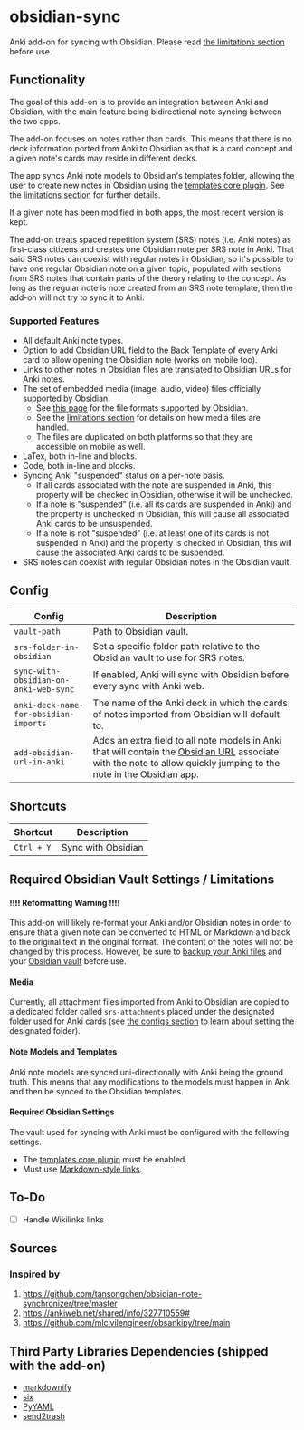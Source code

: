 # obsidian-sync

Anki add-on for syncing with Obsidian. Please read [the limitations section](#required-obsidian-vault-settings--limitations)
before use.

## Functionality

The goal of this add-on is to provide an integration between Anki and Obsidian, with
the main feature being bidirectional note syncing between the two apps.

The add-on focuses on notes rather than cards. This means that there is no deck
information ported from Anki to Obsidian as that is a card concept and a given note's
cards may reside in different decks.

The app syncs Anki note models to Obsidian's templates folder, allowing the user to
create new notes in Obsidian using the [templates core plugin](https://help.obsidian.md/Plugins/Templates). See the
[limitations section](#note-models-and-templates) for further details.

If a given note has been modified in both apps, the most recent version is kept.

The add-on treats spaced repetition system (SRS) notes (i.e. Anki notes) as first-class
citizens and creates one Obsidian note per SRS note in Anki. That said SRS notes can
coexist with regular notes in Obsidian, so it's possible to have one regular Obsidian
note on a given topic, populated with sections from SRS notes that contain parts of the
theory relating to the concept. As long as the regular note is note created from an
SRS note template, then the add-on will not try to sync it to Anki.

### Supported Features

- All default Anki note types.
- Option to add Obsidian URL field to the Back Template of every Anki card to allow opening the Obsidian note (works on mobile too).
- Links to other notes in Obsidian files are translated to Obsidian URLs for Anki notes.
- The set of embedded media (image, audio, video) files officially supported by Obsidian.
  - See [this page](https://help.obsidian.md/Files+and+folders/Accepted+file+formats) for the file formats supported by Obsidian.
  - See the [limitations section](#media) for details on how media files are handled.
  - The files are duplicated on both platforms so that they are accessible on mobile as well.
- LaTex, both in-line and blocks.
- Code, both in-line and blocks.
- Syncing Anki "suspended" status on a per-note basis.
  - If all cards associated with the note are suspended in Anki, this property will be checked in Obsidian, otherwise it will be unchecked.
  - If a note is "suspended" (i.e. all its cards are suspended in Anki) and the property is unchecked in Obsidian, this will cause all associated Anki cards to be unsuspended.
  - If a note is not "suspended" (i.e. at least one of its cards is not suspended in Anki) and the property is checked in Obsidian, this will cause the associated Anki cards to be suspended.
- SRS notes can coexist with regular Obsidian notes in the Obsidian vault.

## Config

| Config                                | Description                                                                                                                                                                                                                     |
|---------------------------------------|---------------------------------------------------------------------------------------------------------------------------------------------------------------------------------------------------------------------------------|
| `vault-path`                          | Path to Obsidian vault.                                                                                                                                                                                                         |
| `srs-folder-in-obsidian`              | Set a specific folder path relative to the Obsidian vault to use for SRS notes.                                                                                                                                                 |
| `sync-with-obsidian-on-anki-web-sync` | If enabled, Anki will sync with Obsidian before every sync with Anki web.                                                                                                                                                       |
| `anki-deck-name-for-obsidian-imports` | The name of the Anki deck in which the cards of notes imported from Obsidian will default to.                                                                                                                                   |
| `add-obsidian-url-in-anki`            | Adds an extra field to all note models in Anki that will contain the [Obsidian URL](https://help.obsidian.md/Extending+Obsidian/Obsidian+URI) associate with the note to allow quickly jumping to the note in the Obsidian app. |

## Shortcuts

| Shortcut | Description        |
|----------|--------------------|
| `Ctrl + Y` | Sync with Obsidian |

## Required Obsidian Vault Settings / Limitations

#### !!!! Reformatting Warning !!!!

This add-on will likely re-format your Anki and/or Obsidian notes in order to ensure that a given note can be
converted to HTML or Markdown and back to the original text in the original format. The content of the notes
will not be changed by this process. However, be sure to [backup your Anki files](https://docs.ankiweb.net/backups.html#backups)
and your [Obsidian vault](https://help.obsidian.md/Getting+started/Back+up+your+Obsidian+files) before use.

#### Media

Currently, all attachment files imported from Anki to Obsidian are copied to a dedicated folder called `srs-attachments`
placed under the designated folder used for Anki cards (see [the configs section](#config) to learn about setting the
designated folder).

#### Note Models and Templates

Anki note models are synced uni-directionally with Anki being the ground truth. This means that any modifications to the
models must happen in Anki and then be synced to the Obsidian templates.

#### Required Obsidian Settings

The vault used for syncing with Anki must be configured with the following settings.

- The [templates core plugin](https://help.obsidian.md/Plugins/Templates) must be enabled.
- Must use [Markdown-style links](https://help.obsidian.md/Linking+notes+and+files/Internal+links#Supported+formats+for+internal+links).

## To-Do

- [ ] Handle Wikilinks links

## Sources

### Inspired by

1. https://github.com/tansongchen/obsidian-note-synchronizer/tree/master
2. https://ankiweb.net/shared/info/327710559#
3. https://github.com/mlcivilengineer/obsankipy/tree/main

## Third Party Libraries Dependencies (shipped with the add-on)

- [markdownify](https://github.com/matthewwithanm/python-markdownify)
- [six](https://github.com/benjaminp/six)
- [PyYAML](https://github.com/yaml/pyyaml)
- [send2trash](https://github.com/arsenetar/send2trash)
